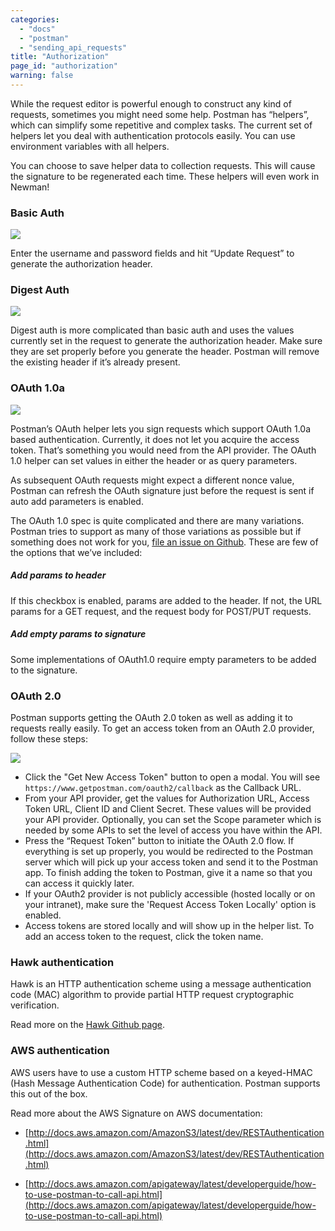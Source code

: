 ```yaml
---
categories:
  - "docs"
  - "postman"
  - "sending_api_requests"
title: "Authorization"
page_id: "authorization"
warning: false
---
```


While the request editor is powerful enough to construct any kind of requests, sometimes you might need some help. Postman has “helpers”, which can simplify some repetitive and complex tasks. The current set of helpers let you deal with authentication protocols easily. You can use environment variables with all helpers.

You can choose to save helper data to collection requests. This will cause the signature to be regenerated each time. These helpers will even work in Newman!

### Basic Auth

![](https://s3.amazonaws.com/postman-static-getpostman-com/postman-docs/58961418.png)

Enter the username and password fields and hit “Update Request” to generate the authorization header.

### Digest Auth

![](https://s3.amazonaws.com/postman-static-getpostman-com/postman-docs/58961470.png)

Digest auth is more complicated than basic auth and uses the values currently set in the request to generate the authorization header. Make sure they are set properly before you generate the header. Postman will remove the existing header if it’s already present.

### OAuth 1.0a

![](https://s3.amazonaws.com/postman-static-getpostman-com/postman-docs/58961512.png)

Postman’s OAuth helper lets you sign requests which support OAuth 1.0a based authentication. Currently, it does not let you acquire the access token. That’s something you would need from the API provider. The OAuth 1.0 helper can set values in either the header or as query parameters.

As subsequent OAuth requests might expect a different nonce value, Postman can refresh the OAuth signature just before the request is sent if auto add parameters is enabled.

The OAuth 1.0 spec is quite complicated and there are many variations. Postman tries to support as many of those variations as possible but if something does not work for you, [file an issue on Github](https://github.com/postmanlabs/postman-app-support/issues). These are few of the options that we’ve included:

##### **Add params to header**

If this checkbox is enabled, params are added to the header. If not, the URL params for a GET request, and the request body for POST/PUT requests.

##### **Add empty params to signature**

Some implementations of OAuth1.0 require empty parameters to be added to the signature.

### OAuth 2.0

Postman supports getting the OAuth 2.0 token as well as adding it to requests really easily. To get an access token from an OAuth 2.0 provider, follow these steps:

![](https://s3.amazonaws.com/postman-static-getpostman-com/postman-docs/58961651.png)

   *   Click the "Get New Access Token" button to open a modal. You will see `https://www.getpostman.com/oauth2/callback` as the Callback URL.
   *   From your API provider, get the values for Authorization URL, Access Token URL, Client ID and Client Secret. These values will be provided your API provider. Optionally, you can set the Scope parameter which is needed by some APIs to set the level of access you have within the API.
   *   Press the “Request Token” button to initiate the OAuth 2.0 flow. If everything is set up properly, you would be redirected to the Postman server which will pick up your access token and send it to the Postman app. To finish adding the token to Postman, give it a name so that you can access it quickly later.
   *   If your OAuth2 provider is not publicly accessible (hosted locally or on your intranet), make sure the 'Request Access Token Locally' option is enabled.
   *   Access tokens are stored locally and will show up in the helper list. To add an access token to the request, click the token name.

### Hawk authentication

Hawk is an HTTP authentication scheme using a message authentication code (MAC) algorithm to provide partial HTTP request cryptographic verification.

Read more on the [Hawk Github page](https://github.com/hueniverse/hawk).

### AWS authentication

AWS users have to use a custom HTTP scheme based on a keyed-HMAC (Hash Message Authentication Code) for authentication. Postman supports this out of the box.

Read more about the AWS Signature on AWS documentation:

* [http://docs.aws.amazon.com/AmazonS3/latest/dev/RESTAuthentication.html](http://docs.aws.amazon.com/AmazonS3/latest/dev/RESTAuthentication.html)

* [http://docs.aws.amazon.com/apigateway/latest/developerguide/how-to-use-postman-to-call-api.html](http://docs.aws.amazon.com/apigateway/latest/developerguide/how-to-use-postman-to-call-api.html)
